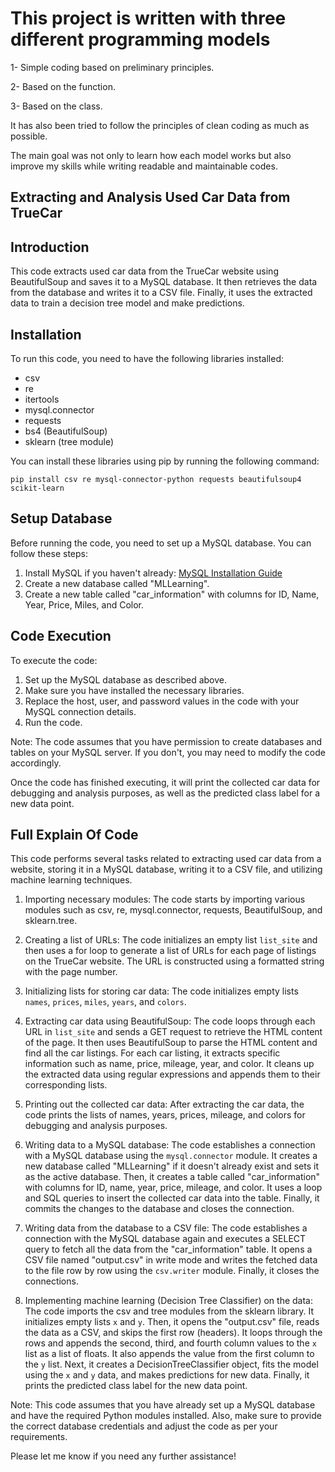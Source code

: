 # This project is written with three different programming models

1- Simple coding based on preliminary principles.

2- Based on the function.

3- Based on the class.

It has also been tried to follow the principles of clean coding as much as possible.

The main goal was not only to learn how each model works but also improve my skills while writing readable and maintainable codes.

## Extracting and Analysis Used Car Data from TrueCar

## Introduction

This code extracts used car data from the TrueCar website using BeautifulSoup and saves it to a MySQL database. It then retrieves the data from the database and writes it to a CSV file. Finally, it uses the extracted data to train a decision tree model and make predictions.

## Installation

To run this code, you need to have the following libraries installed:

- csv
- re
- itertools
- mysql.connector
- requests
- bs4 (BeautifulSoup)
- sklearn (tree module)

You can install these libraries using pip by running the following command:

```Shell
pip install csv re mysql-connector-python requests beautifulsoup4 scikit-learn
```

## Setup Database

Before running the code, you need to set up a MySQL database. You can follow these steps:

1. Install MySQL if you haven't already: [MySQL Installation Guide](https://dev.mysql.com/doc/mysql-installation-excerpt/8.0/en/)
2. Create a new database called "MLLearning".
3. Create a new table called "car_information" with columns for ID, Name, Year, Price, Miles, and Color.

## Code Execution

To execute the code:

1. Set up the MySQL database as described above.
2. Make sure you have installed the necessary libraries.
3. Replace the host, user, and password values in the code with your MySQL connection details.
4. Run the code.

Note: The code assumes that you have permission to create databases and tables on your MySQL server. If you don't, you may need to modify the code accordingly.

Once the code has finished executing, it will print the collected car data for debugging and analysis purposes, as well as the predicted class label for a new data point.

## Full Explain Of Code

This code performs several tasks related to extracting used car data from a website, storing it in a MySQL database, writing it to a CSV file, and utilizing machine learning techniques.

1. Importing necessary modules: The code starts by importing various modules such as csv, re, mysql.connector, requests, BeautifulSoup, and sklearn.tree.

2. Creating a list of URLs: The code initializes an empty list `list_site` and then uses a for loop to generate a list of URLs for each page of listings on the TrueCar website. The URL is constructed using a formatted string with the page number.

3. Initializing lists for storing car data: The code initializes empty lists `names`, `prices`, `miles`, `years`, and `colors`.

4. Extracting car data using BeautifulSoup: The code loops through each URL in `list_site` and sends a GET request to retrieve the HTML content of the page. It then uses BeautifulSoup to parse the HTML content and find all the car listings. For each car listing, it extracts specific information such as name, price, mileage, year, and color. It cleans up the extracted data using regular expressions and appends them to their corresponding lists.

5. Printing out the collected car data: After extracting the car data, the code prints the lists of names, years, prices, mileage, and colors for debugging and analysis purposes.

6. Writing data to a MySQL database: The code establishes a connection with a MySQL database using the `mysql.connector` module. It creates a new database called "MLLearning" if it doesn't already exist and sets it as the active database. Then, it creates a table called "car_information" with columns for ID, name, year, price, mileage, and color. It uses a loop and SQL queries to insert the collected car data into the table. Finally, it commits the changes to the database and closes the connection.

7. Writing data from the database to a CSV file: The code establishes a connection with the MySQL database again and executes a SELECT query to fetch all the data from the "car_information" table. It opens a CSV file named "output.csv" in write mode and writes the fetched data to the file row by row using the `csv.writer` module. Finally, it closes the connections.

8. Implementing machine learning (Decision Tree Classifier) on the data: The code imports the csv and tree modules from the sklearn library. It initializes empty lists `x` and `y`. Then, it opens the "output.csv" file, reads the data as a CSV, and skips the first row (headers). It loops through the rows and appends the second, third, and fourth column values to the `x` list as a list of floats. It also appends the value from the first column to the `y` list. Next, it creates a DecisionTreeClassifier object, fits the model using the `x` and `y` data, and makes predictions for new data. Finally, it prints the predicted class label for the new data point.

Note: This code assumes that you have already set up a MySQL database and have the required Python modules installed. Also, make sure to provide the correct database credentials and adjust the code as per your requirements.

Please let me know if you need any further assistance!
